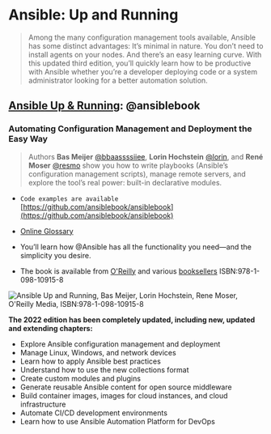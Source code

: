 # Ansible: Up and Running

> Among the many configuration management tools available, Ansible has some distinct advantages: It’s minimal in nature. You don’t need to install agents on your nodes. And there’s an easy learning curve. With this updated third edition, you’ll quickly learn how to be productive with Ansible whether you’re a developer deploying code or a system administrator looking for a better automation solution.

## [Ansible Up &amp; Running](https://www.ansiblebook.com): @ansiblebook

### Automating Configuration Management and Deployment the Easy Way

> Authors **Bas Meijer** [@bbaassssiiee](https://github.com/bbaassssiiee), **Lorin Hochstein** [@lorin](https://github.com/lorin), and **René Moser** [@resmo](https://github.com/resmo) show you how to write playbooks (Ansible’s configuration management scripts), manage remote servers, and explore the tool’s real power: built-in declarative modules.

- `Code examples are available`   [https://github.com/ansiblebook/ansiblebook](https://github.com/ansiblebook/ansiblebook)

- [Online Glossary](https://github.com/ansiblebook/ansiblebook/wiki) 

- You’ll learn how @Ansible has all the functionality you need—and the simplicity you desire.

- The book is available from [O'Reilly](https://oreil.ly/lOxWu) and various [booksellers](https://www.ansiblebook.com) ISBN:978-1-098-10915-8



![Ansible Up and Running, Bas Meijer, Lorin Hochstein, Rene Moser, O'Reilly Media, ISBN:978-1-098-10915-8](https://www.ansiblebook.com/images/book-cover-3rd.png)



**The 2022 edition has been completely updated, including new, updated and extending chapters:**

- Explore Ansible configuration management and deployment
- Manage Linux, Windows, and network devices
- Learn how to apply Ansible best practices
- Understand how to use the new collections format
- Create custom modules and plugins
- Generate reusable Ansible content for open source middleware
- Build container images, images for cloud instances, and cloud infrastructure
- Automate CI/CD development environments
- Learn how to use Ansible Automation Platform for DevOps

